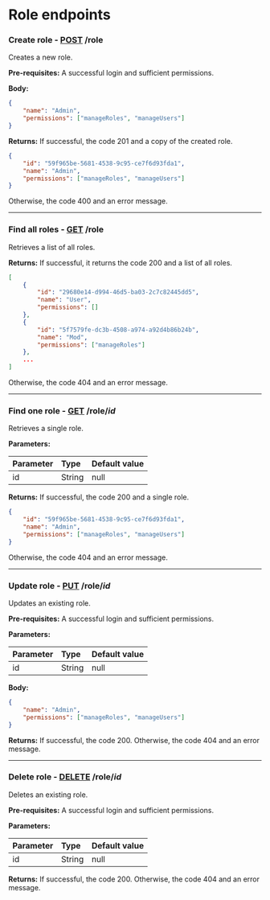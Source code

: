 # Role endpoints

### Create role - [POST]() /role

Creates a new role.

**Pre-requisites:** A successful login and sufficient permissions.

**Body:**

```json
{
	"name": "Admin",
	"permissions": ["manageRoles", "manageUsers"]
}
```

**Returns:** If successful, the code 201 and a copy of the created role.

```json
{
	"id": "59f965be-5681-4538-9c95-ce7f6d93fda1",
	"name": "Admin",
	"permissions": ["manageRoles", "manageUsers"]
}
```

Otherwise, the code 400 and an error message.

---

### Find all roles - [GET]() /role

Retrieves a list of all roles.

**Returns:** If successful, it returns the code 200 and a list of all roles.

```json
[
    {
        "id": "29680e14-d994-46d5-ba03-2c7c82445dd5",
        "name": "User",
        "permissions": []
    },
    {
        "id": "5f7579fe-dc3b-4508-a974-a92d4b86b24b",
        "name": "Mod",
        "permissions": ["manageRoles"]
    },
	...
]
```

Otherwise, the code 404 and an error message.

---

### Find one role - [GET]() /role/_id_

Retrieves a single role.

**Parameters:**

| Parameter | Type   | Default value |
| :-------- | :----- | :------------ |
| id        | String | null          |

**Returns:** If successful, the code 200 and a single role.

```json
{
	"id": "59f965be-5681-4538-9c95-ce7f6d93fda1",
	"name": "Admin",
	"permissions": ["manageRoles", "manageUsers"]
}
```

Otherwise, the code 404 and an error message.

---

### Update role - [PUT]() /role/_id_

Updates an existing role.

**Pre-requisites:** A successful login and sufficient permissions.

**Parameters:**

| Parameter | Type   | Default value |
| :-------- | :----- | :------------ |
| id        | String | null          |

**Body:**

```json
{
	"name": "Admin",
	"permissions": ["manageRoles", "manageUsers"]
}
```

**Returns:** If successful, the code 200. Otherwise, the code 404 and an error message.

---

### Delete role - [DELETE]() /role/_id_

Deletes an existing role.

**Pre-requisites:** A successful login and sufficient permissions.

**Parameters:**

| Parameter | Type   | Default value |
| :-------- | :----- | :------------ |
| id        | String | null          |

**Returns:** If successful, the code 200. Otherwise, the code 404 and an error message.
